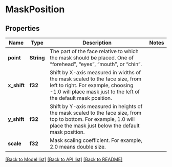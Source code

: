 # MaskPosition

## Properties

Name | Type | Description | Notes
------------ | ------------- | ------------- | -------------
**point** | **String** | The part of the face relative to which the mask should be placed. One of “forehead”, “eyes”, “mouth”, or “chin”. | 
**x_shift** | **f32** | Shift by X-axis measured in widths of the mask scaled to the face size, from left to right. For example, choosing -1.0 will place mask just to the left of the default mask position. | 
**y_shift** | **f32** | Shift by Y-axis measured in heights of the mask scaled to the face size, from top to bottom. For example, 1.0 will place the mask just below the default mask position. | 
**scale** | **f32** | Mask scaling coefficient. For example, 2.0 means double size. | 

[[Back to Model list]](../README.md#documentation-for-models) [[Back to API list]](../README.md#documentation-for-api-endpoints) [[Back to README]](../README.md)


